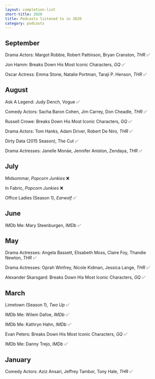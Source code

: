 ```yaml
---
layout: completion-list
short-title: 2020
title: Podcasts listened to in 2020
category: podcasts
---
```

## September
Drama Actors: Margot Robbie, Robert Pattinson, Bryan Cranston, _THR_ ✅

Jon Hamm: Breaks Down His Most Iconic Characters, _GQ_ ✅

Oscar Actress: Emma Stone, Natalie Portman, Taraji P. Henson, _THR_ ✅

## August
Ask A Legend: Judy Dench, Vogue ✅

Comedy Actors: Sacha Baron Cohen, Jim Carrey, Don Cheadle, _THR_ ✅

Russell Crowe: Breaks Down His Most Iconic Characters, _GQ_ ✅

Drama Actors: Tom Hanks, Adam Driver, Robert De Niro, _THR_ ✅

Dirty Data (2015 Season), The Cut ✅

Drama Actresses: Janelle Monáe, Jennifer Aniston, Zendaya, _THR_ ✅

## July
Midsommar, _Popcorn Junkies_ ❌

In Fabric, _Popcorn Junkies_ ❌

Office Ladies (Season 1), _Earwolf_ ✅

## June
IMDb Me: Mary Steenburgen, _IMDb_ ✅

## May
Drama Actresses: Angela Bassett, Elisabeth Moss, Claire Foy, Thandie Newton, _THR_ ✅

Drama Actresses: Oprah Winfrey, Nicole Kidman, Jessica Lange, _THR_ ✅

Alexander Skarsgard: Breaks Down His Most Iconic Characters, _GQ_ ✅

## March
Limetown (Season 1), _Two Up_ ✅

IMDb Me: Wilem Dafoe, _IMDb_ ✅

IMDb Me: Kathryn Hahn, _IMDb_ ✅

Evan Peters: Breaks Down His Most Iconic Characters, _GQ_ ✅

IMDb Me: Danny Trejo, _IMDb_ ✅

## January
Comedy Actors: Aziz Ansari, Jeffrey Tambor, Tony Hale, _THR_ ✅